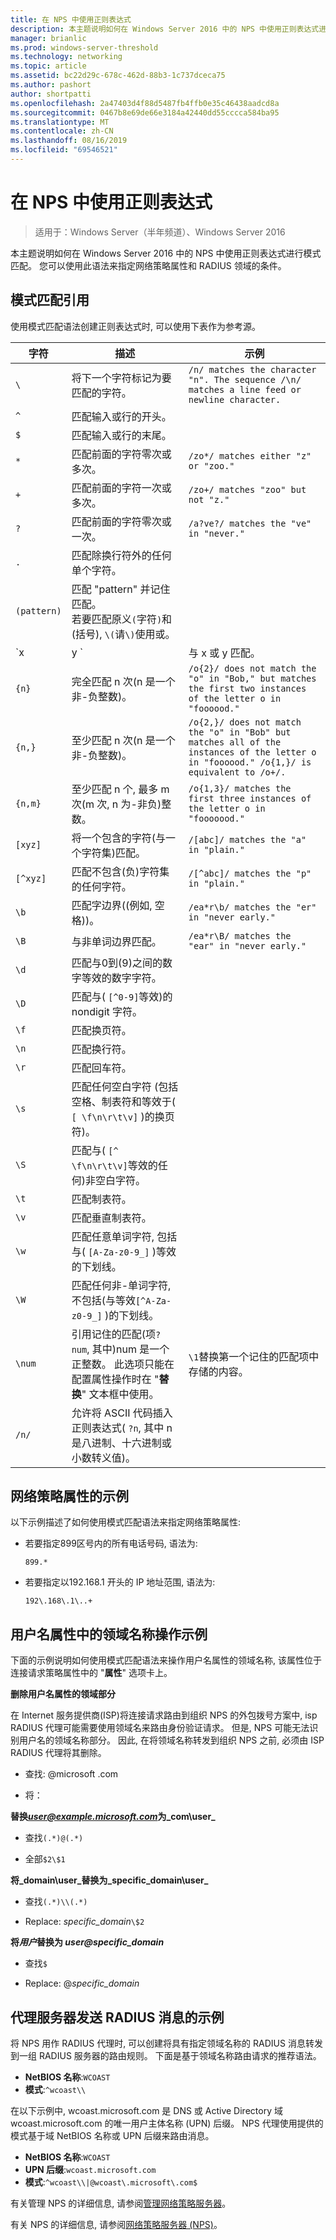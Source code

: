 ```yaml
---
title: 在 NPS 中使用正则表达式
description: 本主题说明如何在 Windows Server 2016 中的 NPS 中使用正则表达式进行模式匹配。 您可以使用此语法来指定网络策略属性和 RADIUS 领域的条件。
manager: brianlic
ms.prod: windows-server-threshold
ms.technology: networking
ms.topic: article
ms.assetid: bc22d29c-678c-462d-88b3-1c737dceca75
ms.author: pashort
author: shortpatti
ms.openlocfilehash: 2a47403d4f88d5487fb4ffb0e35c46438aadcd8a
ms.sourcegitcommit: 0467b8e69de66e3184a42440dd55cccca584ba95
ms.translationtype: MT
ms.contentlocale: zh-CN
ms.lasthandoff: 08/16/2019
ms.locfileid: "69546521"
---
```

# <a name="use-regular-expressions-in-nps"></a>在 NPS 中使用正则表达式

>适用于：Windows Server（半年频道）、Windows Server 2016

本主题说明如何在 Windows Server 2016 中的 NPS 中使用正则表达式进行模式匹配。 您可以使用此语法来指定网络策略属性和 RADIUS 领域的条件。

## <a name="pattern-matching-reference"></a>模式匹配引用

使用模式匹配语法创建正则表达式时, 可以使用下表作为参考源。


|  字符  |                                                                                 描述                                                                                  |                                                                 示例                                                                 |
|-------------|------------------------------------------------------------------------------------------------------------------------------------------------------------------------------|-----------------------------------------------------------------------------------------------------------------------------------------|
|     `\ `     |                                                              将下一个字符标记为要匹配的字符。                                                               |                      `/n/ matches the character "n". The sequence /\n/ matches a line feed or newline character.`                       |
|     `^`     |                                                                 匹配输入或行的开头。                                                                  |                                                                 &nbsp;                                                                  |
|     `$`     |                                                                    匹配输入或行的末尾。                                                                     |                                                                 &nbsp;                                                                  |
|     `*`     |                                                             匹配前面的字符零次或多次。                                                              |                                                  `/zo*/ matches either "z" or "zoo."`                                                   |
|     `+`     |                                                              匹配前面的字符一次或多次。                                                              |                                                   `/zo+/ matches "zoo" but not "z."`                                                    |
|     `?`     |                                                              匹配前面的字符零次或一次。                                                              |                                                 `/a?ve?/ matches the "ve" in "never."`                                                  |
|     `.`     |                                                           匹配除换行符外的任何单个字符。                                                           |                                                                 &nbsp;                                                                  |
| `(pattern)` |                         匹配 "pattern" 并记住匹配。<br />若要匹配原义`(`字符`)`和 (括号), `\(`请`\)`使用或。                         |                                                                 &nbsp;                                                                  |
|   `x | y `  |                                                                               与 x 或 y 匹配。                                                          |
|   `{n} `    |                                                          完全匹配 n 次\(n 是一个非\-负整数\)。                                                           |               `/o{2}/ does not match the "o" in "Bob," but matches the first two instances of the letter o in "foooood."`               |
|   `{n,}`    |                                                          至少匹配 n 次\(n 是一个非\-负整数\)。                                                          | `/o{2,}/ does not match the "o" in "Bob" but matches all of the instances of the letter o in "foooood." /o{1,}/ is equivalent to /o+/.` |
|   `{n,m}`   |                                                至少匹配 n 个, 最多 m 次\(m 次, n 为\-非负\)整数。                                                |                               `/o{1,3}/ matches the first three instances of the letter o in "fooooood."`                               |
|   `[xyz]`   |                                                       将一个包含的字符\(与一个字符集\)匹配。                                                        |                                                  `/[abc]/ matches the "a" in "plain."`                                                  |
|  `[^xyz]`   |                                                  匹配不包含\(负\)字符集的任何字符。                                                  |                                                 `/[^abc]/ matches the "p" in "plain."`                                                  |
|    `\b`     |                                                              匹配字边界\((例如, 空格\))。                                                               |                                              `/ea*r\b/ matches the "er" in "never early."`                                              |
|    `\B`     |                                                                         与非单词边界匹配。                                                                          |                                             `/ea*r\B/ matches the "ear" in "never early."`                                              |
|    `\d`     |                                                       匹配与0到\(9\)之间的数字等效的数字字符。                                                        |                                                                 &nbsp;                                                                  |
|    `\D`     |                                                           匹配与\( `[^0-9]`等效\)的 nondigit 字符。                                                           |                                                                 &nbsp;                                                                  |
|    `\f`     |                                                                        匹配换页符。                                                                        |                                                                 &nbsp;                                                                  |
|    `\n`     |                                                                        匹配换行符。                                                                        |                                                                 &nbsp;                                                                  |
|    `\r`     |                                                                     匹配回车符。                                                                     |                                                                 &nbsp;                                                                  |
|    `\s`     |                                   匹配任何空白字符 (包括空格、制表符和等效于\( `[ \f\n\r\t\v]` \)的换页符)。                                   |                                                                 &nbsp;                                                                  |
|    `\S`     |                                                  匹配与\( `[^ \f\n\r\t\v]`等效的任何\)非空白字符。                                                   |                                                                 &nbsp;                                                                  |
|    `\t`     |                                                                           匹配制表符。                                                                           |                                                                 &nbsp;                                                                  |
|    `\v`     |                                                                      匹配垂直制表符。                                                                       |                                                                 &nbsp;                                                                  |
|    `\w`     |                                              匹配任意单词字符, 包括与\( `[A-Za-z0-9_]` \)等效的下划线。                                              |                                                                 &nbsp;                                                                  |
|    `\W`     |                                           匹配任何非\-单词字符, 不包括\(与等效`[^A-Za-z0-9_]` \)的下划线。                                           |                                                                 &nbsp;                                                                  |
|   `\num`    | 引用记住的匹配\(项`?num`, 其中\)num 是一个正整数。  此选项只能在配置属性操作时在 "**替换**" 文本框中使用。 |                                       `\1`替换第一个记住的匹配项中存储的内容。                                       |
|   `/n/ `    |                      允许将 ASCII 代码插入正则表达式\( `?n`, 其中 n 是八进制、十六进制或小数转义值\)。                       |                                                                 &nbsp;                                                                  |

## <a name="examples-for-network-policy-attributes"></a>网络策略属性的示例

以下示例描述了如何使用模式匹配语法来指定网络策略属性:

- 若要指定899区号内的所有电话号码, 语法为:

     `899.*`

- 若要指定以192.168.1 开头的 IP 地址范围, 语法为:

    `192\.168\.1\..+`

## <a name="examples-for-manipulation-of-the-realm-name-in-the-user-name-attribute"></a>用户名属性中的领域名称操作示例

下面的示例说明如何使用模式匹配语法来操作用户名属性的领域名称, 该属性位于连接请求策略属性中的 "**属性**" 选项卡上。

**删除用户名属性的领域部分**

在 Internet 服务提供商\(ISP\)将连接请求路由到组织 NPS 的外包拨号方案中, isp RADIUS 代理可能需要使用领域名来路由身份验证请求。 但是, NPS 可能无法识别用户名的领域名称部分。 因此, 在将领域名称转发到组织 NPS 之前, 必须由 ISP RADIUS 代理将其删除。

- 查找: @microsoft \.com

- 将：

**替换<em>user@example.microsoft.com</em>为_com\user_**

- 查找`(.*)@(.*)`

- 全部`$2\$1`



**将_domain\user_替换为_specific_domain\user_**

- 查找`(.*)\\(.*)`

- Replace: *specific_domain*`\$2`



<strong>将*用户*替换为 *user@specific_domain</strong>*

- 查找`$`

- Replace: @*specific_domain*

## <a name="example-for-radius-message-forwarding-by-a-proxy-server"></a>代理服务器发送 RADIUS 消息的示例

将 NPS 用作 RADIUS 代理时, 可以创建将具有指定领域名称的 RADIUS 消息转发到一组 RADIUS 服务器的路由规则。 下面是基于领域名称路由请求的推荐语法。

- **NetBIOS 名称**:`WCOAST`
- **模式**:`^wcoast\\`

在以下示例中, wcoast.microsoft.com 是 DNS 或 Active Directory 域 wcoast.microsoft.com 的唯一用户主体名称 (UPN) 后缀。 NPS 代理使用提供的模式基于域 NetBIOS 名称或 UPN 后缀来路由消息。

- **NetBIOS 名称**:`WCOAST`
- **UPN 后缀**:`wcoast.microsoft.com`
- **模式**:`^wcoast\\|@wcoast\.microsoft\.com$`


有关管理 NPS 的详细信息, 请参阅[管理网络策略服务器](nps-manage-top.md)。

有关 NPS 的详细信息, 请参阅[网络策略服务器 (NPS)](nps-top.md)。
